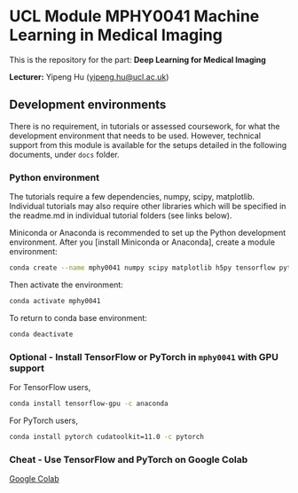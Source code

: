# UCL Module MPHY0041 Machine Learning in Medical Imaging

This is the repository for the part: **Deep Learning for Medical Imaging**  

**Lecturer:** Yipeng Hu (yipeng.hu@ucl.ac.uk)

## Development environments 
There is no requirement, in tutorials or assessed coursework, for what the development environment that needs to be used. However, technical support from this module is available for the setups detailed in the following documents, under `docs` folder.

### Python environment
The tutorials require a few dependencies, numpy, scipy, matplotlib. Individual tutorials may also require other libraries which will be specified in the readme.md in individual tutorial folders (see links below).

Miniconda or Anaconda is recommended to set up the Python development environment. After you [install Miniconda or Anaconda], create a module environment:
```bash
conda create --name mphy0041 numpy scipy matplotlib h5py tensorflow pytorch torchvision
```
Then activate the environment:
```bash
conda activate mphy0041
```
To return to conda base environment:
```bash
conda deactivate
```

### Optional - Install TensorFlow or PyTorch in `mphy0041` with GPU support
For TensorFlow users, 
```bash
conda install tensorflow-gpu -c anaconda 
```

For PyTorch users,
```bash
conda install pytorch cudatoolkit=11.0 -c pytorch
```

### Cheat - Use TensorFlow and PyTorch on Google Colab
[Google Colab](https://colab.research.google.com/)
